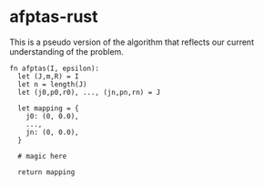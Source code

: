# afptas-rust

This is a pseudo version of the algorithm that reflects our current understanding of the problem.

```pseudo
fn afptas(I, epsilon):
  let (J,m,R) = I
  let n = length(J)
  let (j0,p0,r0), ..., (jn,pn,rn) = J
  
  let mapping = {
    j0: (0, 0.0),
    ...,
    jn: (0, 0.0),
  }
  
  # magic here

  return mapping 
```
